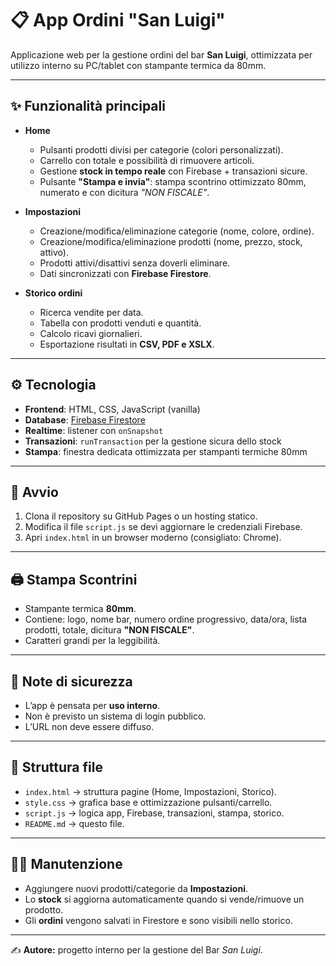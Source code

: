 # 📋 App Ordini "San Luigi"

Applicazione web per la gestione ordini del bar **San Luigi**, ottimizzata per utilizzo interno su PC/tablet con stampante termica da 80mm.

---

## ✨ Funzionalità principali

- **Home**
  - Pulsanti prodotti divisi per categorie (colori personalizzati).
  - Carrello con totale e possibilità di rimuovere articoli.
  - Gestione **stock in tempo reale** con Firebase + transazioni sicure.
  - Pulsante **"Stampa e invia"**: stampa scontrino ottimizzato 80mm, numerato e con dicitura *"NON FISCALE"*.

- **Impostazioni**
  - Creazione/modifica/eliminazione categorie (nome, colore, ordine).
  - Creazione/modifica/eliminazione prodotti (nome, prezzo, stock, attivo).
  - Prodotti attivi/disattivi senza doverli eliminare.
   - Dati sincronizzati con **Firebase Firestore**.

- **Storico ordini**
  - Ricerca vendite per data.
  - Tabella con prodotti venduti e quantità.
  - Calcolo ricavi giornalieri.
  - Esportazione risultati in **CSV, PDF e XSLX**.

---

## ⚙️ Tecnologia

- **Frontend**: HTML, CSS, JavaScript (vanilla)
- **Database**: [Firebase Firestore](https://firebase.google.com/)
- **Realtime**: listener con `onSnapshot`
- **Transazioni**: `runTransaction` per la gestione sicura dello stock
- **Stampa**: finestra dedicata ottimizzata per stampanti termiche 80mm

---

## 🚀 Avvio

1. Clona il repository su GitHub Pages o un hosting statico.
2. Modifica il file `script.js` se devi aggiornare le credenziali Firebase.
3. Apri `index.html` in un browser moderno (consigliato: Chrome).

---

## 🖨️ Stampa Scontrini

- Stampante termica **80mm**.
- Contiene: logo, nome bar, numero ordine progressivo, data/ora, lista prodotti, totale, dicitura **"NON FISCALE"**.
- Caratteri grandi per la leggibilità.

---

## 🔐 Note di sicurezza

- L’app è pensata per **uso interno**.
- Non è previsto un sistema di login pubblico.
- L’URL non deve essere diffuso.

---

## 📂 Struttura file

- `index.html` → struttura pagine (Home, Impostazioni, Storico).
- `style.css` → grafica base e ottimizzazione pulsanti/carrello.
- `script.js` → logica app, Firebase, transazioni, stampa, storico.
- `README.md` → questo file.

---

## 👨‍💻 Manutenzione

- Aggiungere nuovi prodotti/categorie da **Impostazioni**.
- Lo **stock** si aggiorna automaticamente quando si vende/rimuove un prodotto.
- Gli **ordini** vengono salvati in Firestore e sono visibili nello storico.

---

✍️ **Autore:** progetto interno per la gestione del Bar *San Luigi*.

